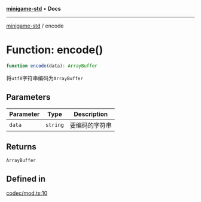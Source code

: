 [**minigame-std**](../README.md) • **Docs**

***

[minigame-std](../README.md) / encode

# Function: encode()

```ts
function encode(data): ArrayBuffer
```

将`utf8`字符串编码为`ArrayBuffer`

## Parameters

| Parameter | Type | Description |
| ------ | ------ | ------ |
| `data` | `string` | 要编码的字符串 |

## Returns

`ArrayBuffer`

## Defined in

[codec/mod.ts:10](https://github.com/JiangJie/minigame-std/blob/d86e790fe8486ddfc8ce953df31d30618f403d3b/src/std/codec/mod.ts#L10)
